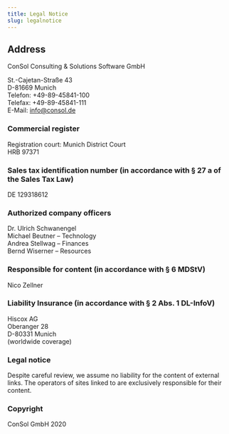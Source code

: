 ```yaml
---
title: Legal Notice
slug: legalnotice
---
```

## Address
ConSol Consulting & Solutions Software GmbH

St.-Cajetan-Straße 43  
D-81669 Munich  
Telefon: +49-89-45841-100  
Telefax: +49-89-45841-111  
E-Mail: info@consol.de  

### Commercial register
Registration court: Munich District Court  
HRB 97371

### Sales tax identification number (in accordance with § 27 a of the Sales Tax Law)
DE 129318612

### Authorized company officers
Dr. Ulrich Schwanengel  
Michael Beutner – Technology  
Andrea Stellwag – Finances  
Bernd Wiserner – Resources  

### Responsible for content (in accordance with § 6 MDStV)
Nico Zellner

### Liability Insurance (in accordance with § 2 Abs. 1 DL-InfoV)
Hiscox AG  
Oberanger 28  
D-80331 Munich  
(worldwide coverage)  

### Legal notice
Despite careful review, we assume no liability for the content of external links. The operators of sites linked to are exclusively responsible for their content.

### Copyright
ConSol GmbH 2020